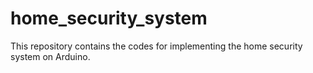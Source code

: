 # home_security_system
This repository contains the codes for implementing the home security system on Arduino.
